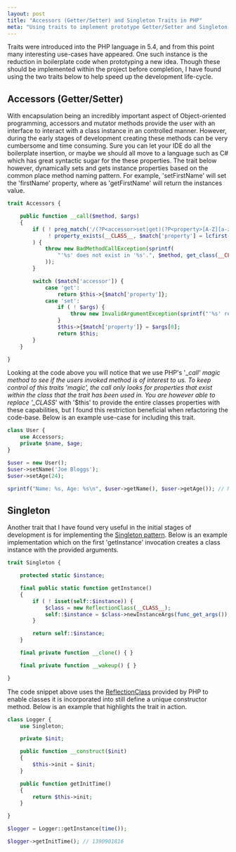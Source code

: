 ```yaml
---
layout: post
title: "Accessors (Getter/Setter) and Singleton Traits in PHP"
meta: "Using traits to implement prototype Getter/Setter and Singleton capabilities."
---
```


Traits were introduced into the PHP language in 5.4, and from this point many interesting use-cases have appeared.
One such instance is the reduction in boilerplate code when prototyping a new idea.
Though these should be implemented within the project before completion, I have found using the two traits below to help speed up the development life-cycle.
<!--more-->

## Accessors (Getter/Setter)

With encapsulation being an incredibly important aspect of Object-oriented programming, accessors and mutator methods provide the user with an interface to interact with a class instance in an controlled manner.
However, during the early stages of development creating these methods can be very cumbersome and time consuming.
Sure you can let your IDE do all the boilerplate insertion, or maybe we should all move to a language such as C# which has great syntactic sugar for the these properties.
The trait below however, dynamically sets and gets instance properties based on the common place method naming pattern.
For example, 'setFirstName' will set the 'firstName' property, where as 'getFirstName' will return the instances value.

```php
trait Accessors {

    public function __call($method, $args)
    {
        if ( ! preg_match('/(?P<accessor>set|get)(?P<property>[A-Z][a-zA-Z0-9]*)/', $method, $match) ||
             ! property_exists(__CLASS__, $match['property'] = lcfirst($match['property']))
        ) {
            throw new BadMethodCallException(sprintf(
                "'%s' does not exist in '%s'.", $method, get_class(__CLASS__)
            ));
        }

        switch ($match['accessor']) {
            case 'get':
                return $this->{$match['property']};
            case 'set':
                if ( ! $args) {
                    throw new InvalidArgumentException(sprintf("'%s' requires an argument value.", $method));
                }
                $this->{$match['property']} = $args[0];
                return $this;
        }
    }

}
```

Looking at the code above you will notice that we use PHP's '\__call' magic method to see if the users invoked method is of interest to us.
To keep control of this traits 'magic', the call only looks for properties that exist within the class that the trait has been used in.
You are however able to replace '\__CLASS__' with '$this' to provide the entire classes properties with these capabilities, but I found this restriction beneficial when refactoring the code-base.
Below is an example use-case for including this trait.

```php
class User {
    use Accessors;
    private $name, $age;
}

$user = new User();
$user->setName('Joe Bloggs');
$user->setAge(24);

sprintf("Name: %s, Age: %s\n", $user->getName(), $user->getAge()); // Name: Joe Bloggs, Age: 24
```

## Singleton

Another trait that I have found very useful in the initial stages of development is for implementing the [Singleton pattern](http://en.wikipedia.org/wiki/Singleton_pattern).
Below is an example implementation which on the first 'getInstance' invocation creates a class instance with the provided arguments.

```php
trait Singleton {

    protected static $instance;

    final public static function getInstance()
    {
        if ( ! isset(self::$instance)) {
            $class = new ReflectionClass(__CLASS__);
            self::$instance = $class->newInstanceArgs(func_get_args());
        }

        return self::$instance;
    }

    final private function __clone() { }

    final private function __wakeup() { }

}
```

The code snippet above uses the [ReflectionClass](http://www.php.net/manual/en/class.reflectionclass.php) provided by PHP to enable classes it is incorporated into still define a unique constructor method.
Below is an example that highlights the trait in action.

```php
class Logger {
    use Singleton;

    private $init;

    public function __construct($init)
    {
        $this->init = $init;
    }

    public function getInitTime()
    {
        return $this->init;
    }

}

$logger = Logger::getInstance(time());

$logger->getInitTime(); // 1390901816
```
